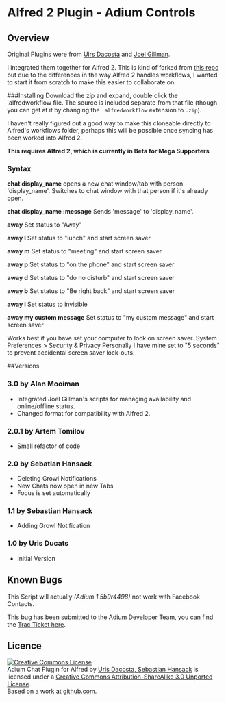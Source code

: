 # Alfred 2 Plugin - Adium Controls

## Overview

Original Plugins were from [Uirs Dacosta](http://urisdacosta.tumblr.com/post/13767011309/alfred-extension-for-adium-chat) and [Joel Gillman](http://joelgillman.com/projects/alfred-controls-for-adium/).

I integrated them together for Alfred 2. This is kind of forked from [this repo](https://github.com/Detmud/Alfred-Extension---Adium-Chat) but due to the differences in the way Alfred 2 handles workflows, I wanted to start it from scratch to make this easier to collaborate on.

###Installing
Download the zip and expand, double click the .alfredworkflow file. The source is included separate from that file (though you can get at it by changing the `.alfredworkflow` extension to `.zip`).

I haven't really figured out a good way to make this cloneable directly to Alfred's workflows folder, perhaps this will be possible once syncing has been worked into Alfred 2.

**This requires Alfred 2, which is currently in Beta for Mega Supporters**

### Syntax 
**chat display_name**
opens a new chat window/tab with person 'display_name'. Switches to chat window with that person if it's already open.

**chat display_name :message**
Sends 'message' to 'display_name'.

**away**
Set status to "Away"

**away l**
Set status to "lunch" and start screen saver

**away m**
Set status to "meeting" and start screen saver

**away p**
Set status to "on the phone" and start screen saver

**away d**
Set status to "do no disturb" and start screen saver

**away b**
Set status to "Be right back" and start screen saver

**away i**
Set status to invisible

**away my custom message**
Set status to "my custom message" and start screen saver

Works best if you have set your computer to lock on screen saver. System Preferences > Security & Privacy Personally I have mine set to "5 seconds" to prevent accidental screen saver lock-outs.


##Versions

### 3.0 by Alan Mooiman
- Integrated Joel Gillman's scripts for managing availability and online/offline status.
- Changed format for compatibility with Alfred 2.

### 2.0.1 by Artem Tomilov
- Small refactor of code

### 2.0 by Sebatian Hansack
- Deleting Growl Notifications
- New Chats now open in new Tabs
- Focus is set automatically

### 1.1 by Sebastian Hansack
- Adding Growl Notification

### 1.0 by Uris Ducats
- Initial Version

## Known Bugs
This Script will actually *(Adium 1.5b9r4498)* not work with Facebook Contacts.

This bug has been submitted to the Adium Developer Team,
you can find the [Trac Ticket here](http://trac.adium.im/ticket/15768).


## Licence
<a rel="license" href="http://creativecommons.org/licenses/by-sa/3.0/"><img alt="Creative Commons License" style="border-width:0" src="http://i.creativecommons.org/l/by-sa/3.0/88x31.png" /></a><br /><span xmlns:dct="http://purl.org/dc/terms/" href="http://purl.org/dc/dcmitype/Dataset" property="dct:title" rel="dct:type">Adium Chat Plugin for Alfred</span> by <a xmlns:cc="http://creativecommons.org/ns#" href="https://github.com/Detmud/Alfred-Extension---Adium-Chat" property="cc:attributionName" rel="cc:attributionURL">Uris Dacosta, Sebastian Hansack</a> is licensed under a <a rel="license" href="http://creativecommons.org/licenses/by-sa/3.0/">Creative Commons Attribution-ShareAlike 3.0 Unported License</a>.<br />Based on a work at <a xmlns:dct="http://purl.org/dc/terms/" href="https://github.com/alanmoo/Duck-Butler-2" rel="dct:source">github.com</a>.
